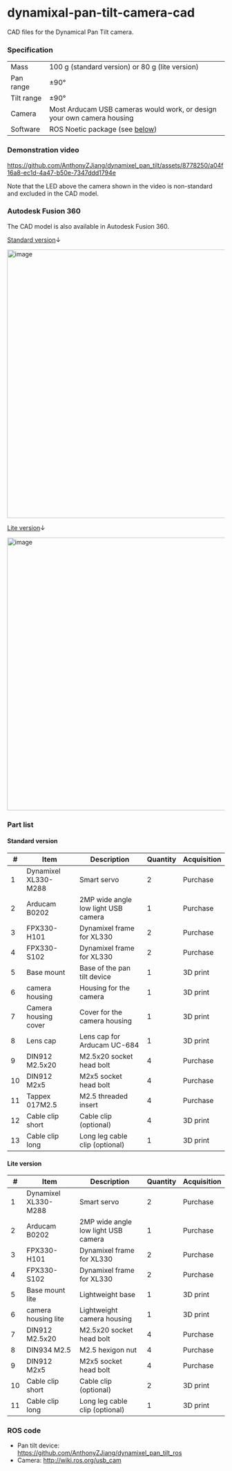 # dynamixal-pan-tilt-camera-cad
CAD files for the Dynamical Pan Tilt camera.

### Specification

|             |                                                                         |
|-------------|-------------------------------------------------------------------------|
| Mass        | 100 g (standard version) or 80 g (lite version)                         |
| Pan range   | ±90°                                                                    |
| Tilt range  | ±90°                                                                    |
| Camera      | Most Arducam USB cameras would work, or design your own camera housing  | 
| Software    | ROS Noetic package (see [below](#ros-code))                             |


### Demonstration video

https://github.com/AnthonyZJiang/dynamixel_pan_tilt/assets/8778250/a04f16a8-ec1d-4a47-b50e-7347ddd1794e

Note that the LED above the camera shown in the video is non-standard and excluded in the CAD model.

### Autodesk Fusion 360
The CAD model is also available in Autodesk Fusion 360.

[Standard version](https://a360.co/4aqoyKB)↓

<a target="_black" href="https://a360.co/4aqoyKB"><img width="620" alt="image" src="https://github.com/AnthonyZJiang/dynamixal-pan-tilt-camera-cad/assets/8778250/9c16dcb3-a206-4d0d-94db-9c3fb3061820"></a>

[Lite version](https://a360.co/44uyOPP)↓

<a target="_black" href="https://a360.co/44uyOPP"><img width="630" alt="image" src="https://github.com/AnthonyZJiang/dynamixal-pan-tilt-camera-cad/assets/8778250/a88e17a0-8895-4d86-8b50-e13b7b536d87"></a>

### Part list

#### Standard version

| #  | Item                 | Description                         | Quantity | Acquisition |
|----|----------------------|-------------------------------------|----------|-------------|
| 1  | Dynamixel XL330-M288 | Smart servo                         | 2        | Purchase    |
| 2  | Arducam B0202        | 2MP wide angle low light USB camera | 1        | Purchase    |
| 3  | FPX330-H101          | Dynamixel frame for XL330           | 2        | Purchase    |
| 4  | FPX330-S102          | Dynamixel frame for XL330           | 2        | Purchase    |
| 5  | Base mount           | Base of the pan tilt device         | 1        | 3D print    |
| 6  | camera housing       | Housing for the camera              | 1        | 3D print    |
| 7  | Camera housing cover | Cover for the camera housing        | 1        | 3D print    |
| 8  | Lens cap             | Lens cap for Arducam UC-684         | 1        | 3D print    |
| 9  | DIN912 M2.5x20       | M2.5x20 socket head bolt            | 4        | Purchase    |
| 10 | DIN912 M2x5          | M2x5    socket head bolt            | 4        | Purchase    |
| 11 | Tappex 017M2.5       | M2.5 threaded insert                | 4        | Purchase    |
| 12 | Cable clip short     | Cable clip (optional)               | 4        | 3D print    |
| 13 | Cable clip long      | Long leg cable clip (optional)      | 1        | 3D print    |

#### Lite version

| #  | Item                 | Description                         | Quantity | Acquisition |
|----|----------------------|-------------------------------------|----------|-------------|
| 1  | Dynamixel XL330-M288 | Smart servo                         | 2        | Purchase    |
| 2  | Arducam B0202        | 2MP wide angle low light USB camera | 1        | Purchase    |
| 3  | FPX330-H101          | Dynamixel frame for XL330           | 2        | Purchase    |
| 4  | FPX330-S102          | Dynamixel frame for XL330           | 2        | Purchase    |
| 5  | Base mount lite      | Lightweight base                    | 1        | 3D print    |
| 6  | camera housing lite  | Lightweight camera housing          | 1        | 3D print    |
| 7  | DIN912 M2.5x20       | M2.5x20 socket head bolt            | 4        | Purchase    |
| 8  | DIN934 M2.5          | M2.5 hexigon nut                    | 4        | Purchase    |
| 9  | DIN912 M2x5          | M2x5    socket head bolt            | 4        | Purchase    |
| 10 | Cable clip short     | Cable clip (optional)               | 2        | 3D print    |
| 11 | Cable clip long      | Long leg cable clip (optional)      | 1        | 3D print    |

### ROS code
- Pan tilt device: https://github.com/AnthonyZJiang/dynamixel_pan_tilt_ros
- Camera: http://wiki.ros.org/usb_cam
